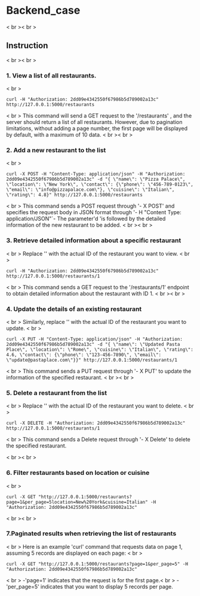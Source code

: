 # Backend_case
< br >< br >
## Instruction

< br >< br >
### 1. View a list of all restaurants.
< br >

```
curl -H "Authorization: 2dd09e4342550f67986b5d789002a13c" http://127.0.0.1:5000/restaurants

```
< br >
This command will send a GET request to the '/restaurants' , and the server should return a list of all restaurants. However, due to pagination limitations, without adding a page number, the first page will be displayed by default, with a maximum of 10 data.
< br >< br >
### 2. Add a new restaurant to the list
< br >
```
curl -X POST -H "Content-Type: application/json" -H "Authorization: 2dd09e4342550f67986b5d789002a13c" -d "{ \"name\": \"Pizza Palace\", \"location\": \"New York\", \"contact\": {\"phone\": \"456-789-0123\", \"email\": \"info@pizzapalace.com\"}, \"cuisine\": \"Italian\", \"rating\": 4.8}" http://127.0.0.1:5000/restaurants

```
< br >
This command sends a POST request through '- X POST' and specifies the request body in JSON format through '- H "Content Type: application/JSON"`- The parameter'd 'is followed by the detailed information of the new restaurant to be added.
< br >< br >
### 3. Retrieve detailed information about a specific restaurant
< br >
Replace '<id>' with the actual ID of the restaurant you want to view.
< br >
```
curl -H "Authorization: 2dd09e4342550f67986b5d789002a13c" http://127.0.0.1:5000/restaurants/1
```
< br >
This command sends a GET request to the '/restaurants/1' endpoint to obtain detailed information about the restaurant with ID 1.
< br >< br >
### 4. Update the details of an existing restaurant
< br >
Similarly, replace '<id>' with the actual ID of the restaurant you want to update.
< br >
```
curl -X PUT -H "Content-Type: application/json" -H "Authorization: 2dd09e4342550f67986b5d789002a13c" -d "{ \"name\": \"Updated Pasta Place\", \"location\": \"Rome\", \"cuisine\": \"Italian\", \"rating\": 4.6, \"contact\": {\"phone\": \"123-456-7890\", \"email\": \"update@pastaplace.com\"}}" http://127.0.0.1:5000/restaurants/1
```
< br >
This command sends a PUT request through '- X PUT' to update the information of the specified restaurant.
< br >< br >
### 5. Delete a restaurant from the list
< br >
Replace '<id>' with the actual ID of the restaurant you want to delete.
< br >
```
curl -X DELETE -H "Authorization: 2dd09e4342550f67986b5d789002a13c" http://127.0.0.1:5000/restaurants/1
```
< br >
This command sends a Delete request through '- X Delete' to delete the specified restaurant.

< br >< br >
### 6. Filter restaurants based on location or cuisine
< br >
```
curl -X GET "http://127.0.0.1:5000/restaurants?page=1&per_page=5location=New%20York&cuisine=Italian" -H "Authorization: 2dd09e4342550f67986b5d789002a13c"

```
< br >< br >
### 7.Paginated results when retrieving the list of restaurants
< br >
Here is an example 'curl' command that requests data on page 1, assuming 5 records are displayed on each page:
< br >
```
curl -X GET "http://127.0.0.1:5000/restaurants?page=1&per_page=5" -H "Authorization: 2dd09e4342550f67986b5d789002a13c"
```
< br >
-'page=1' indicates that the request is for the first page.< br >
-'per_page=5' indicates that you want to display 5 records per page.


